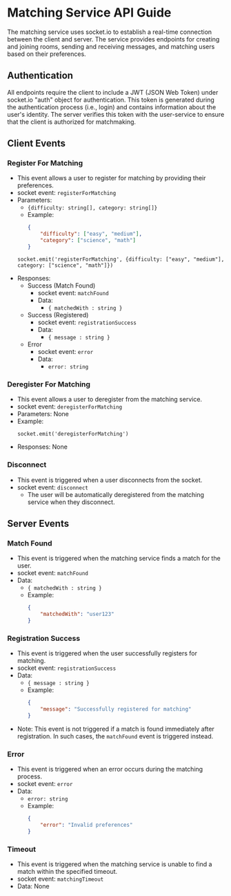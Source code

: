 # Matching Service API Guide

The matching service uses socket.io to establish a real-time connection between the client and server. The service provides endpoints for creating and joining rooms, sending and receiving messages, and matching users based on their preferences.

## Authentication

All endpoints require the client to include a JWT (JSON Web Token) under socket.io "auth" object for authentication. This token is generated during the authentication process (i.e., login) and contains information about the user's identity. The server verifies this token with the user-service to ensure that the client is authorized for matchmaking.

## Client Events

### Register For Matching

- This event allows a user to register for matching by providing their preferences.
- socket event: `registerForMatching`
- Parameters:
    - `{difficulty: string[], category: string[]}`
    - Example:
        ```json
        {
            "difficulty": ["easy", "medium"],
            "category": ["science", "math"]
        }
        ```
    ```
    socket.emit('registerForMatching', {difficulty: ["easy", "medium"], category: ["science", "math"]})
    ```
- Responses:
  - Success (Match Found)
      - socket event: `matchFound`
      - Data:
          - `{ matchedWith : string }`
  - Success (Registered)
      - socket event: `registrationSuccess`
      - Data:
          - `{ message : string }`
  - Error
      - socket event: `error`
      - Data:
          - `error: string`

### Deregister For Matching

- This event allows a user to deregister from the matching service.
- socket event: `deregisterForMatching`
- Parameters: None
- Example:
    ```
    socket.emit('deregisterForMatching')
    ```
- Responses: None

### Disconnect

- This event is triggered when a user disconnects from the socket.
- socket event: `disconnect`
  - The user will be automatically deregistered from the matching service when they disconnect.

## Server Events

### Match Found

- This event is triggered when the matching service finds a match for the user.
- socket event: `matchFound`
- Data:
    - `{ matchedWith : string }`
    - Example:
        ```json
        {
            "matchedWith": "user123"
        }
        ```

### Registration Success

- This event is triggered when the user successfully registers for matching.
- socket event: `registrationSuccess`
- Data:
    - `{ message : string }`
    - Example:
        ```json
        {
            "message": "Successfully registered for matching"
        }
        ```
- Note: This event is not triggered if a match is found immediately after registration. In such cases, the `matchFound` event is triggered instead.

### Error

- This event is triggered when an error occurs during the matching process.
- socket event: `error`
- Data:
    - `error: string`
    - Example:
        ```json
        {
            "error": "Invalid preferences"
        }
        ```

### Timeout

- This event is triggered when the matching service is unable to find a match within the specified timeout.
- socket event: `matchingTimeout`
- Data: None

